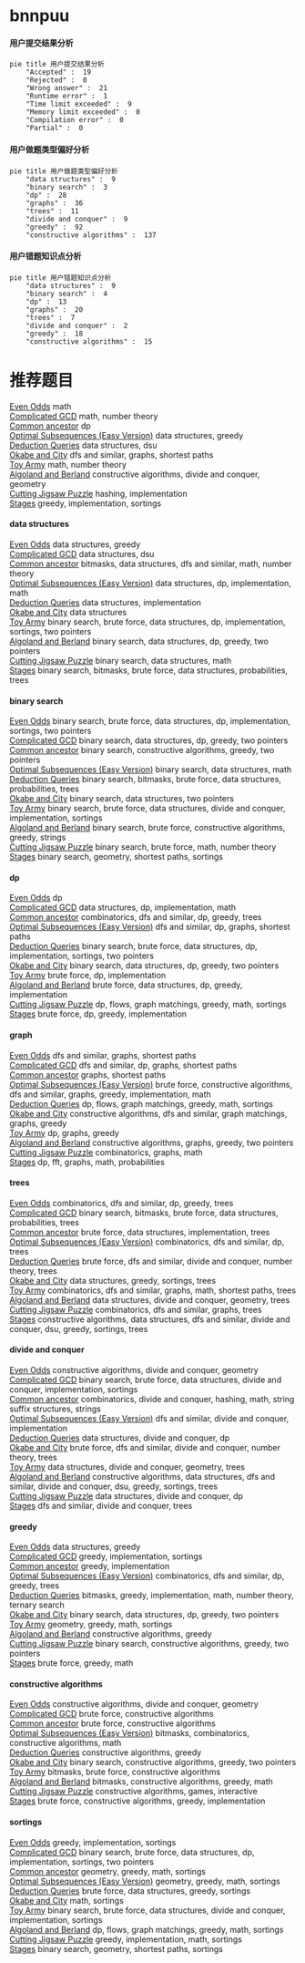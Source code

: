# bnnpuu
<!-- tabs:start -->
#### **用户提交结果分析**

```mermaid
pie title 用户提交结果分析
    "Accepted" :  19
    "Rejected" :  0
    "Wrong answer" :  21
    "Runtime error" :  1
    "Time limit exceeded" :  9
    "Memory limit exceeded" :  0
    "Compilation error" :  0
    "Partial" :  0
```
#### **用户做题类型偏好分析**

```mermaid
pie title 用户做题类型偏好分析
    "data structures" :  9
    "binary search" :  3
    "dp" :  28
    "graphs" :  36
    "trees" :  11
    "divide and conquer" :  9
    "greedy" :  92
    "constructive algorithms" :  137
```
#### **用户错题知识点分析**

```mermaid
pie title 用户错题知识点分析
    "data structures" :  9
    "binary search" :  4
    "dp" :  13
    "graphs" :  20
    "trees" :  7
    "divide and conquer" :  2
    "greedy" :  18
    "constructive algorithms" :  15
```
<!-- tabs:end -->
# 推荐题目
[Even Odds](http://codeforces.com/problemset/problem/318/A)		math		  
[Complicated GCD](http://codeforces.com/problemset/problem/664/A)		math,
                        number theory		  
[Common ancestor](http://codeforces.com/problemset/problem/49/E)		dp		  
[Optimal Subsequences (Easy Version)](http://codeforces.com/problemset/problem/1227/D1)		data structures,
                        greedy		  
[Deduction Queries](http://codeforces.com/problemset/problem/1044/D)		data structures,
                        dsu		  
[Okabe and City](http://codeforces.com/problemset/problem/821/D)		dfs and similar,
                        graphs,
                        shortest paths		  
[Toy Army](http://codeforces.com/problemset/problem/84/A)		math,
                        number theory		  
[Algoland and Berland](http://codeforces.com/problemset/problem/1070/M)		constructive algorithms,
                        divide and conquer,
                        geometry		  
[Cutting Jigsaw Puzzle](http://codeforces.com/problemset/problem/54/B)		hashing,
                        implementation		  
[Stages](http://codeforces.com/problemset/problem/1011/A)		greedy,
                        implementation,
                        sortings		  
<!-- tabs:start -->
#### **data structures**
[Even Odds](http://codeforces.com/problemset/problem/1227/D1)		data structures,
                        greedy		  
[Complicated GCD](http://codeforces.com/problemset/problem/1044/D)		data structures,
                        dsu		  
[Common ancestor](http://codeforces.com/problemset/problem/633/G)		bitmasks,
                        data structures,
                        dfs and similar,
                        math,
                        number theory		  
[Optimal Subsequences (Easy Version)](http://codeforces.com/problemset/problem/280/E)		data structures,
                        dp,
                        implementation,
                        math		  
[Deduction Queries](http://codeforces.com/problemset/problem/274/E)		data structures,
                        implementation		  
[Okabe and City](http://codeforces.com/problemset/problem/1089/K)		data structures		  
[Toy Army](http://codeforces.com/problemset/problem/1408/D)		binary search,
                        brute force,
                        data structures,
                        dp,
                        implementation,
                        sortings,
                        two pointers		  
[Algoland and Berland](http://codeforces.com/problemset/problem/1492/C)		binary search,
                        data structures,
                        dp,
                        greedy,
                        two pointers		  
[Cutting Jigsaw Puzzle](http://codeforces.com/problemset/problem/1490/G)		binary search,
                        data structures,
                        math		  
[Stages](http://codeforces.com/problemset/problem/1479/D)		binary search,
                        bitmasks,
                        brute force,
                        data structures,
                        probabilities,
                        trees		  
#### **binary search**
[Even Odds](http://codeforces.com/problemset/problem/1408/D)		binary search,
                        brute force,
                        data structures,
                        dp,
                        implementation,
                        sortings,
                        two pointers		  
[Complicated GCD](http://codeforces.com/problemset/problem/1492/C)		binary search,
                        data structures,
                        dp,
                        greedy,
                        two pointers		  
[Common ancestor](http://codeforces.com/problemset/problem/1463/D)		binary search,
                        constructive algorithms,
                        greedy,
                        two pointers		  
[Optimal Subsequences (Easy Version)](http://codeforces.com/problemset/problem/1490/G)		binary search,
                        data structures,
                        math		  
[Deduction Queries](http://codeforces.com/problemset/problem/1479/D)		binary search,
                        bitmasks,
                        brute force,
                        data structures,
                        probabilities,
                        trees		  
[Okabe and City](http://codeforces.com/problemset/problem/1436/E)		binary search,
                        data structures,
                        two pointers		  
[Toy Army](http://codeforces.com/problemset/problem/1461/D)		binary search,
                        brute force,
                        data structures,
                        divide and conquer,
                        implementation,
                        sortings		  
[Algoland and Berland](http://codeforces.com/problemset/problem/1493/C)		binary search,
                        brute force,
                        constructive algorithms,
                        greedy,
                        strings		  
[Cutting Jigsaw Puzzle](http://codeforces.com/problemset/problem/1487/D)		binary search,
                        brute force,
                        math,
                        number theory		  
[Stages](http://codeforces.com/problemset/problem/1486/B)		binary search,
                        geometry,
                        shortest paths,
                        sortings		  
#### **dp**
[Even Odds](http://codeforces.com/problemset/problem/49/E)		dp		  
[Complicated GCD](http://codeforces.com/problemset/problem/280/E)		data structures,
                        dp,
                        implementation,
                        math		  
[Common ancestor](http://codeforces.com/problemset/problem/1292/C)		combinatorics,
                        dfs and similar,
                        dp,
                        greedy,
                        trees		  
[Optimal Subsequences (Easy Version)](http://codeforces.com/problemset/problem/1340/C)		dfs and similar,
                        dp,
                        graphs,
                        shortest paths		  
[Deduction Queries](http://codeforces.com/problemset/problem/1408/D)		binary search,
                        brute force,
                        data structures,
                        dp,
                        implementation,
                        sortings,
                        two pointers		  
[Okabe and City](http://codeforces.com/problemset/problem/1492/C)		binary search,
                        data structures,
                        dp,
                        greedy,
                        two pointers		  
[Toy Army](https://codeforces.com/contest/1457/problem/C)		brute force,
                        dp,
                        implementation		  
[Algoland and Berland](http://codeforces.com/problemset/problem/1491/C)		brute force,
                        data structures,
                        dp,
                        greedy,
                        implementation		  
[Cutting Jigsaw Puzzle](http://codeforces.com/problemset/problem/1437/C)		dp,
                        flows,
                        graph matchings,
                        greedy,
                        math,
                        sortings		  
[Stages](http://codeforces.com/problemset/problem/1499/B)		brute force,
                        dp,
                        greedy,
                        implementation		  
#### **graph**
[Even Odds](http://codeforces.com/problemset/problem/821/D)		dfs and similar,
                        graphs,
                        shortest paths		  
[Complicated GCD](http://codeforces.com/problemset/problem/1340/C)		dfs and similar,
                        dp,
                        graphs,
                        shortest paths		  
[Common ancestor](http://codeforces.com/problemset/problem/241/E)		graphs,
                        shortest paths		  
[Optimal Subsequences (Easy Version)](http://codeforces.com/problemset/problem/1487/C)		brute force,
                        constructive algorithms,
                        dfs and similar,
                        graphs,
                        greedy,
                        implementation,
                        math		  
[Deduction Queries](http://codeforces.com/problemset/problem/1437/C)		dp,
                        flows,
                        graph matchings,
                        greedy,
                        math,
                        sortings		  
[Okabe and City](http://codeforces.com/problemset/problem/1470/D)		constructive algorithms,
                        dfs and similar,
                        graph matchings,
                        graphs,
                        greedy		  
[Toy Army](http://codeforces.com/problemset/problem/1476/C)		dp,
                        graphs,
                        greedy		  
[Algoland and Berland](http://codeforces.com/problemset/problem/1304/D)		constructive algorithms,
                        graphs,
                        greedy,
                        two pointers		  
[Cutting Jigsaw Puzzle](http://codeforces.com/problemset/problem/1475/C)		combinatorics,
                        graphs,
                        math		  
[Stages](http://codeforces.com/problemset/problem/553/E)		dp,
                        fft,
                        graphs,
                        math,
                        probabilities		  
#### **trees**
[Even Odds](http://codeforces.com/problemset/problem/1292/C)		combinatorics,
                        dfs and similar,
                        dp,
                        greedy,
                        trees		  
[Complicated GCD](http://codeforces.com/problemset/problem/1479/D)		binary search,
                        bitmasks,
                        brute force,
                        data structures,
                        probabilities,
                        trees		  
[Common ancestor](http://codeforces.com/problemset/problem/1511/C)		brute force,
                        data structures,
                        implementation,
                        trees		  
[Optimal Subsequences (Easy Version)](http://codeforces.com/problemset/problem/1499/F)		combinatorics,
                        dfs and similar,
                        dp,
                        trees		  
[Deduction Queries](http://codeforces.com/problemset/problem/1491/E)		brute force,
                        dfs and similar,
                        divide and conquer,
                        number theory,
                        trees		  
[Okabe and City](http://codeforces.com/problemset/problem/1466/D)		data structures,
                        greedy,
                        sortings,
                        trees		  
[Toy Army](http://codeforces.com/problemset/problem/1495/D)		combinatorics,
                        dfs and similar,
                        graphs,
                        math,
                        shortest paths,
                        trees		  
[Algoland and Berland](http://codeforces.com/problemset/problem/1303/G)		data structures,
                        divide and conquer,
                        geometry,
                        trees		  
[Cutting Jigsaw Puzzle](http://codeforces.com/problemset/problem/1454/E)		combinatorics,
                        dfs and similar,
                        graphs,
                        trees		  
[Stages](http://codeforces.com/problemset/problem/1494/D)		constructive algorithms,
                        data structures,
                        dfs and similar,
                        divide and conquer,
                        dsu,
                        greedy,
                        sortings,
                        trees		  
#### **divide and conquer**
[Even Odds](http://codeforces.com/problemset/problem/1070/M)		constructive algorithms,
                        divide and conquer,
                        geometry		  
[Complicated GCD](http://codeforces.com/problemset/problem/1461/D)		binary search,
                        brute force,
                        data structures,
                        divide and conquer,
                        implementation,
                        sortings		  
[Common ancestor](http://codeforces.com/problemset/problem/1466/G)		combinatorics,
                        divide and conquer,
                        hashing,
                        math,
                        string suffix structures,
                        strings		  
[Optimal Subsequences (Easy Version)](http://codeforces.com/problemset/problem/1490/D)		dfs and similar,
                        divide and conquer,
                        implementation		  
[Deduction Queries](https://codeforces.com/contest/1483/problem/C)		data structures,
                        divide and conquer,
                        dp		  
[Okabe and City](http://codeforces.com/problemset/problem/1491/E)		brute force,
                        dfs and similar,
                        divide and conquer,
                        number theory,
                        trees		  
[Toy Army](http://codeforces.com/problemset/problem/1303/G)		data structures,
                        divide and conquer,
                        geometry,
                        trees		  
[Algoland and Berland](http://codeforces.com/problemset/problem/1494/D)		constructive algorithms,
                        data structures,
                        dfs and similar,
                        divide and conquer,
                        dsu,
                        greedy,
                        sortings,
                        trees		  
[Cutting Jigsaw Puzzle](http://codeforces.com/problemset/problem/1482/E)		data structures,
                        divide and conquer,
                        dp		  
[Stages](http://codeforces.com/problemset/problem/566/C)		dfs and similar,
                        divide and conquer,
                        trees		  
#### **greedy**
[Even Odds](http://codeforces.com/problemset/problem/1227/D1)		data structures,
                        greedy		  
[Complicated GCD](http://codeforces.com/problemset/problem/1011/A)		greedy,
                        implementation,
                        sortings		  
[Common ancestor](http://codeforces.com/problemset/problem/950/B)		greedy,
                        implementation		  
[Optimal Subsequences (Easy Version)](http://codeforces.com/problemset/problem/1292/C)		combinatorics,
                        dfs and similar,
                        dp,
                        greedy,
                        trees		  
[Deduction Queries](http://codeforces.com/problemset/problem/1312/C)		bitmasks,
                        greedy,
                        implementation,
                        math,
                        number theory,
                        ternary search		  
[Okabe and City](http://codeforces.com/problemset/problem/1492/C)		binary search,
                        data structures,
                        dp,
                        greedy,
                        two pointers		  
[Toy Army](https://codeforces.com/contest/1496/problem/C)		geometry,
                        greedy,
                        math,
                        sortings		  
[Algoland and Berland](http://codeforces.com/problemset/problem/1493/A)		constructive algorithms,
                        greedy		  
[Cutting Jigsaw Puzzle](http://codeforces.com/problemset/problem/1463/D)		binary search,
                        constructive algorithms,
                        greedy,
                        two pointers		  
[Stages](http://codeforces.com/problemset/problem/1462/C)		brute force,
                        greedy,
                        math		  
#### **constructive algorithms**
[Even Odds](http://codeforces.com/problemset/problem/1070/M)		constructive algorithms,
                        divide and conquer,
                        geometry		  
[Complicated GCD](http://codeforces.com/problemset/problem/632/B)		brute force,
                        constructive algorithms		  
[Common ancestor](http://codeforces.com/problemset/problem/1365/E)		brute force,
                        constructive algorithms		  
[Optimal Subsequences (Easy Version)](http://codeforces.com/problemset/problem/1513/B)		bitmasks,
                        combinatorics,
                        constructive algorithms,
                        math		  
[Deduction Queries](http://codeforces.com/problemset/problem/1493/A)		constructive algorithms,
                        greedy		  
[Okabe and City](http://codeforces.com/problemset/problem/1463/D)		binary search,
                        constructive algorithms,
                        greedy,
                        two pointers		  
[Toy Army](https://codeforces.com/contest/1456/problem/B)		bitmasks,
                        brute force,
                        constructive algorithms		  
[Algoland and Berland](http://codeforces.com/problemset/problem/1492/D)		bitmasks,
                        constructive algorithms,
                        greedy,
                        math		  
[Cutting Jigsaw Puzzle](https://codeforces.com/contest/1504/problem/D)		constructive algorithms,
                        games,
                        interactive		  
[Stages](https://codeforces.com/contest/1483/problem/A)		brute force,
                        constructive algorithms,
                        greedy,
                        implementation		  
#### **sortings**
[Even Odds](http://codeforces.com/problemset/problem/1011/A)		greedy,
                        implementation,
                        sortings		  
[Complicated GCD](http://codeforces.com/problemset/problem/1408/D)		binary search,
                        brute force,
                        data structures,
                        dp,
                        implementation,
                        sortings,
                        two pointers		  
[Common ancestor](https://codeforces.com/contest/1496/problem/C)		geometry,
                        greedy,
                        math,
                        sortings		  
[Optimal Subsequences (Easy Version)](http://codeforces.com/problemset/problem/1495/A)		geometry,
                        greedy,
                        math,
                        sortings		  
[Deduction Queries](http://codeforces.com/problemset/problem/1497/A)		brute force,
                        data structures,
                        greedy,
                        sortings		  
[Okabe and City](http://codeforces.com/problemset/problem/1427/A)		math,
                        sortings		  
[Toy Army](http://codeforces.com/problemset/problem/1461/D)		binary search,
                        brute force,
                        data structures,
                        divide and conquer,
                        implementation,
                        sortings		  
[Algoland and Berland](http://codeforces.com/problemset/problem/1437/C)		dp,
                        flows,
                        graph matchings,
                        greedy,
                        math,
                        sortings		  
[Cutting Jigsaw Puzzle](http://codeforces.com/problemset/problem/1473/A)		greedy,
                        implementation,
                        math,
                        sortings		  
[Stages](http://codeforces.com/problemset/problem/1486/B)		binary search,
                        geometry,
                        shortest paths,
                        sortings		  
<!-- tabs:end -->

